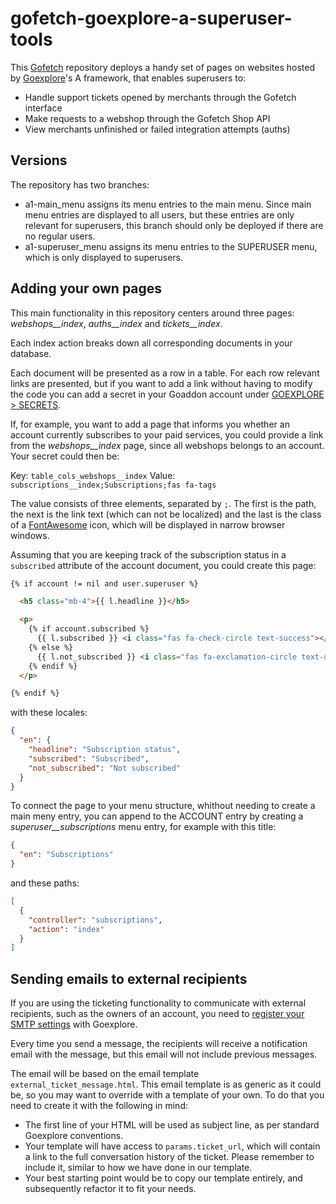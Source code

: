 # gofetch-goexplore-a-superuser-tools

This [Gofetch](https://goaddon.com/en/addons/5b9ff6463ab42f43522b30cf) repository deploys a handy set of pages on websites hosted by [Goexplore](https://goaddon.com/en/addons/5bb227d283c3360abe01e036)'s A framework, that enables superusers to:

- Handle support tickets opened by merchants through the Gofetch interface
- Make requests to a webshop through the Gofetch Shop API
- View merchants unfinished or failed integration attempts (auths)

## Versions

The repository has two branches:

- a1-main_menu assigns its menu entries to the main menu. Since main menu entries are displayed to all users, but these entries are only relevant for superusers, this branch should only be deployed if there are no regular users.
- a1-superuser_menu assigns its menu entries to the SUPERUSER menu, which is only displayed to superusers.

## Adding your own pages

This main functionality in this repository centers around three pages: *webshops__index*, *auths__index* and *tickets__index*.

Each index action breaks down all corresponding documents in your database.

Each document will be presented as a row in a table. For each row relevant links are presented, but if you want to add a link without having to modify the code you can add a secret in your Goaddon account under [GOEXPLORE > SECRETS](https://goaddon.com/en/addons/5bb227d283c3360abe01e036/manage#page=secrets).

If, for example, you want to add a page that informs you whether an account currently subscribes to your paid services, you could provide a link from the *webshops__index* page, since all webshops belongs to an account. Your secret could then be:

Key: `table_cols_webshops__index`
Value: `subscriptions__index;Subscriptions;fas fa-tags`

The value consists of three elements, separated by `;`. The first is the path, the next is the link text (which can not be localized) and the last is the class of a [FontAwesome](https://fontawesome.com/) icon, which will be displayed in narrow browser windows.

Assuming that you are keeping track of the subscription status in a `subscribed` attribute of the account document, you could create this page:

```html
{% if account != nil and user.superuser %}

  <h5 class="mb-4">{{ l.headline }}</h5>

  <p>
    {% if account.subscribed %}
      {{ l.subscribed }} <i class="fas fa-check-circle text-success"></i>
    {% else %}
      {{ l.not_subscribed }} <i class="fas fa-exclamation-circle text-danger"></i>
    {% endif %}
  </p>

{% endif %}
```

with these locales:

```json
{
  "en": {
    "headline": "Subscription status",
    "subscribed": "Subscribed",
    "not_subscribed": "Not subscribed"
  }
}
```

To connect the page to your menu structure, whithout needing to create a main meny entry, you can append to the ACCOUNT entry by creating a *superuser__subscriptions* menu entry, for example with this title:

```json
{
  "en": "Subscriptions"
}
```

and these paths:

```json
[
  {
    "controller": "subscriptions",
    "action": "index"
  }
]
```

## Sending emails to external recipients

If you are using the ticketing functionality to communicate with external recipients, such as the owners of an account, you need to [register your SMTP settings](https://goaddon.com/en/addons/5bb227d283c3360abe01e036/manage#page=smtp) with Goexplore.

Every time you send a message, the recipients will receive a notification email with the message, but this email will not include previous messages.

The email will be based on the email template `external_ticket_message.html`. This email template is as generic as it could be, so you may want to override with a template of your own. To do that you need to create it with the following in mind:

- The first line of your HTML will be used as subject line, as per standard Goexplore conventions.
- Your template will have access to `params.ticket_url`, which will contain a link to the full conversation history of the ticket. Please remember to include it, similar to how we have done in our template.
- Your best starting point would be to copy our template entirely, and subsequently refactor it to fit your needs.